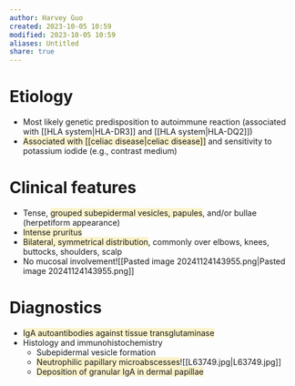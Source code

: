 ```yaml
---
author: Harvey Guo
created: 2023-10-05 10:59
modified: 2023-10-05 10:59
aliases: Untitled
share: true
---
```


# Etiology
- Most likely genetic predisposition to autoimmune reaction (associated with [[HLA system|HLA-DR3]] and [[HLA system|HLA-DQ2]])
- <span style="background:rgba(240, 200, 0, 0.2)">Associated with [[celiac disease|celiac disease]]</span> and sensitivity to potassium iodide (e.g., contrast medium)
# Clinical features
- Tense, <span style="background:rgba(240, 200, 0, 0.2)">grouped subepidermal vesicles, papules</span>, and/or bullae (herpetiform appearance) 
- <span style="background:rgba(240, 200, 0, 0.2)">Intense pruritus</span>
- <span style="background:rgba(240, 200, 0, 0.2)">Bilateral, symmetrical distribution</span>, commonly over elbows, knees, buttocks, shoulders, scalp
- No mucosal involvement![[Pasted image 20241124143955.png|Pasted image 20241124143955.png]]
# Diagnostics
- <span style="background:rgba(240, 200, 0, 0.2)">IgA autoantibodies against tissue transglutaminase</span>
- Histology and immunohistochemistry
	- Subepidermal vesicle formation
	- <span style="background:rgba(240, 200, 0, 0.2)">Neutrophilic papillary microabscesses</span>![[L63749.jpg|L63749.jpg]]
	- <span style="background:rgba(240, 200, 0, 0.2)">Deposition of granular IgA in dermal papillae</span>